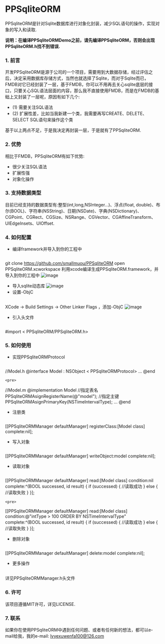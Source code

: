 # PPSqliteORM

PPSqliteORM是针对Sqlite数据库进行对象化封装，减少SQL语句的操作，实现对象的写入和读取.

**说明：在编译PPSqliteORMDemo之前，请先编译PPSqliteORM，否则会出现PPSqliteORM.h找不到错误.**

### 1. 前言
开发PPSqliteORM是源于公司的一个项目，需要用到大数据存储，经过评估之后，决定采用数据库存储方式，当然也就选择了Sqlite，而对于Sqlite而已，FMDB对它已经封装了一层，基于FMDB，你可以不用再去关心sqlite底层的接口，只要关心SQL语法层面的内容，那么我不直接使用FMDB，而是在FMDB的基础上又封装了一层呢，原因有如下几个:

* (1) 需要关注SQL语法
* (2) 扩展性差，比如当我新建一个类，我需要再写CREATE、DELETE、SELECT SQL语句来操作这个类

基于以上两点不足，于是我决定再封装一层，于是就有了PPSqliteORM.

### 2. 优势
相比于FMDB，PPSqliteORM有如下优势:

* 很少关注SQL语法
* 扩展性强
* 对象化操作

### 3. 支持数据类型
目前已经支持的数据类型有:整型(int,long,NSInteger...)、浮点(float, double)、布尔(BOOL)、字符串(NSString)、日期(NSDate)、字典(NSDictionary)、CGPoint、CGRect、CGSize、NSRange、CGVector、CGAffineTransform、UIEdgeInsets、UIOffset.


### 4. 如何配置
* 编译framework并导入到你的工程中
	<pre>
git clone https://github.com/smallmuou/PPSqliteORM
open PPSqliteORM.xcworkspace
利用xcode编译生成PPSqliteORM.framework，并导入到你的工程中
</pre>
![image](https://raw.githubusercontent.com/smallmuou/PPSqliteORM/master/snapshot-generate-framework.jpg)
* 导入sqlite动态库
![image](https://raw.githubusercontent.com/smallmuou/PPSqliteORM/master/snapshot-import-sqlite.jpg)
* 设置-ObjC
	<pre>
XCode -> Build Settings -> Other Linker Flags ，添加-ObjC
</pre>
![image](https://raw.githubusercontent.com/smallmuou/PPSqliteORM/master/snapshot-set-objc.jpg)
* 引入头文件
	<pre>
\#import < PPSqliteORM/PPSqliteORM.h>
</pre>

### 5. 如何使用
* 实现PPSqliteORMProtocol
	<pre>
//Model.h
@interface Model : NSObject < PPSqliteORMProtocol>
...
@end
</pre>

	<pre>
//Model.m
@implementation Model
//指定表名
PPSqliteORMAsignRegisterName(@"model");
//指定主键
PPSqliteORMAsignPrimaryKey(NSTimeIntervalType);
...
@end
</pre>

* 注册类
	<pre>
[[PPSqliteORMManager defaultManager] registerClass:[Model class] complete:nil];
</pre>
* 写入对象
	<pre>
[[PPSqliteORMManager defaultManager] writeObject:model complete:nil];
</pre>
* 读取对象
	<pre>
[[PPSqliteORMManager defaultManager] read:[Model class] condition:nil complete:^(BOOL successed, id result) {
	   if (successed) {
	   //读取成功
	   } else {
	   //读取失败
	   }
}];
</pre>

	<pre>
[[PPSqliteORMManager defaultManager] read:[Model class] condition:@"intType > 100 ORDER BY NSTimeIntervalType" complete:^(BOOL successed, id result) {
	   if (successed) {
	   //读取成功
	   } else {
	   //读取失败
	   }
}];
</pre>
* 删除对象
	<pre>
[[PPSqliteORMManager defaultManager] delete:model complete:nil];
</pre>

* 更多操作
	<pre>
详见PPSqliteORMManager.h头文件
</pre>

### 6. 许可
该项目遵循MIT许可，详见LICENSE.

### 7. 联系
如果你在使用PPSqliteORM中遇到任何问题、或者有任何新的想法，都可以e-mail给我，我的e-mail: lvyexuwenfa100@126.com